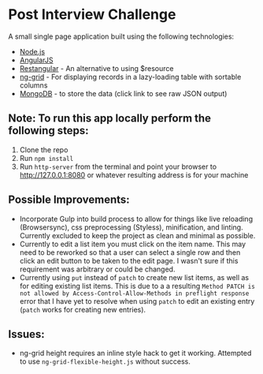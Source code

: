 # Post Interview Challenge

A small single page application built using the following technologies:

- [Node.js](https://nodejs.org/en/)
- [AngularJS](https://angularjs.org/)
- [Restangular](https://github.com/mgonto/restangular) - An alternative to using $resource
- [ng-grid](https://www.npmjs.com/package/ng-grid) - For displaying records in a lazy-loading table with sortable columns
- [MongoDB](https://api.mongolab.com/api/1/databases/challenge-db/collections/tools?apiKey=JiY3STffidCB_PDLbVoWiNotWTZpTTVQ) - to store the data (click link to see raw JSON output)

## Note: To run this app locally perform the following steps:

1.  Clone the repo
2.  Run `npm install`
3.  Run `http-server` from the terminal and point your browser to http://127.0.0.1:8080 or whatever resulting address is for your machine

## Possible Improvements:

- Incorporate Gulp into build process to allow for things like live reloading (Browsersync), css preprocessing (Styless), minification, and linting. Currently excluded to keep the project as clean and minimal as possible.
- Currently to edit a list item you must click on the item name. This may need to be reworked so that a user can select a single row and then click an edit button to be taken to the edit page. I wasn't sure if this requirement was arbitrary or could be changed.
- Currently using `put` instead of `patch` to create new list items, as well as for editing existing list items. This is due to a a resulting `Method PATCH is not allowed by Access-Control-Allow-Methods in preflight response` error that I have yet to resolve when using `patch` to edit an existing entry (`patch` works for creating new entries).

## Issues:

- ng-grid height requires an inline style hack to get it working. Attempted to use `ng-grid-flexible-height.js` without success.
